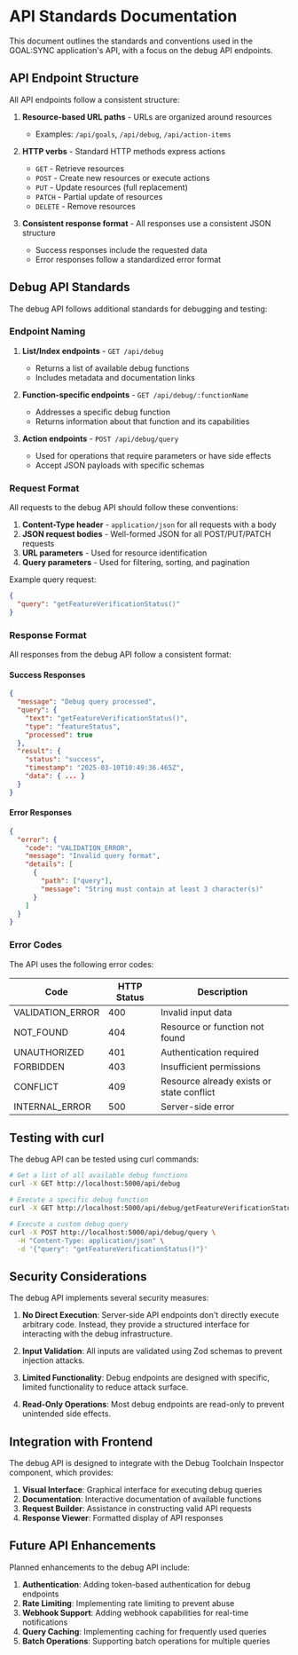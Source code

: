 # API Standards Documentation

This document outlines the standards and conventions used in the GOAL:SYNC application's API, with a focus on the debug API endpoints.

## API Endpoint Structure

All API endpoints follow a consistent structure:

1. **Resource-based URL paths** - URLs are organized around resources
   - Examples: `/api/goals`, `/api/debug`, `/api/action-items`

2. **HTTP verbs** - Standard HTTP methods express actions
   - `GET` - Retrieve resources
   - `POST` - Create new resources or execute actions
   - `PUT` - Update resources (full replacement)
   - `PATCH` - Partial update of resources
   - `DELETE` - Remove resources

3. **Consistent response format** - All responses use a consistent JSON structure
   - Success responses include the requested data
   - Error responses follow a standardized error format

## Debug API Standards

The debug API follows additional standards for debugging and testing:

### Endpoint Naming

1. **List/Index endpoints** - `GET /api/debug`
   - Returns a list of available debug functions
   - Includes metadata and documentation links

2. **Function-specific endpoints** - `GET /api/debug/:functionName`
   - Addresses a specific debug function
   - Returns information about that function and its capabilities

3. **Action endpoints** - `POST /api/debug/query`
   - Used for operations that require parameters or have side effects
   - Accept JSON payloads with specific schemas

### Request Format

All requests to the debug API should follow these conventions:

1. **Content-Type header** - `application/json` for all requests with a body
2. **JSON request bodies** - Well-formed JSON for all POST/PUT/PATCH requests
3. **URL parameters** - Used for resource identification
4. **Query parameters** - Used for filtering, sorting, and pagination

Example query request:
```json
{
  "query": "getFeatureVerificationStatus()"
}
```

### Response Format

All responses from the debug API follow a consistent format:

#### Success Responses

```json
{
  "message": "Debug query processed",
  "query": {
    "text": "getFeatureVerificationStatus()",
    "type": "featureStatus",
    "processed": true
  },
  "result": {
    "status": "success",
    "timestamp": "2025-03-10T10:49:36.465Z",
    "data": { ... }
  }
}
```

#### Error Responses

```json
{
  "error": {
    "code": "VALIDATION_ERROR",
    "message": "Invalid query format",
    "details": [
      {
        "path": ["query"],
        "message": "String must contain at least 3 character(s)"
      }
    ]
  }
}
```

### Error Codes

The API uses the following error codes:

| Code              | HTTP Status | Description                                  |
|-------------------|-------------|----------------------------------------------|
| VALIDATION_ERROR  | 400         | Invalid input data                           |
| NOT_FOUND         | 404         | Resource or function not found               |
| UNAUTHORIZED      | 401         | Authentication required                      |
| FORBIDDEN         | 403         | Insufficient permissions                     |
| CONFLICT          | 409         | Resource already exists or state conflict    |
| INTERNAL_ERROR    | 500         | Server-side error                            |

## Testing with curl

The debug API can be tested using curl commands:

```bash
# Get a list of all available debug functions
curl -X GET http://localhost:5000/api/debug

# Execute a specific debug function
curl -X GET http://localhost:5000/api/debug/getFeatureVerificationStatus

# Execute a custom debug query
curl -X POST http://localhost:5000/api/debug/query \
  -H "Content-Type: application/json" \
  -d '{"query": "getFeatureVerificationStatus()"}'
```

## Security Considerations

The debug API implements several security measures:

1. **No Direct Execution**: Server-side API endpoints don't directly execute arbitrary code. Instead, they provide a structured interface for interacting with the debug infrastructure.

2. **Input Validation**: All inputs are validated using Zod schemas to prevent injection attacks.

3. **Limited Functionality**: Debug endpoints are designed with specific, limited functionality to reduce attack surface.

4. **Read-Only Operations**: Most debug endpoints are read-only to prevent unintended side effects.

## Integration with Frontend

The debug API is designed to integrate with the Debug Toolchain Inspector component, which provides:

1. **Visual Interface**: Graphical interface for executing debug queries
2. **Documentation**: Interactive documentation of available functions
3. **Request Builder**: Assistance in constructing valid API requests
4. **Response Viewer**: Formatted display of API responses

## Future API Enhancements

Planned enhancements to the debug API include:

1. **Authentication**: Adding token-based authentication for debug endpoints
2. **Rate Limiting**: Implementing rate limiting to prevent abuse
3. **Webhook Support**: Adding webhook capabilities for real-time notifications
4. **Query Caching**: Implementing caching for frequently used queries
5. **Batch Operations**: Supporting batch operations for multiple queries
